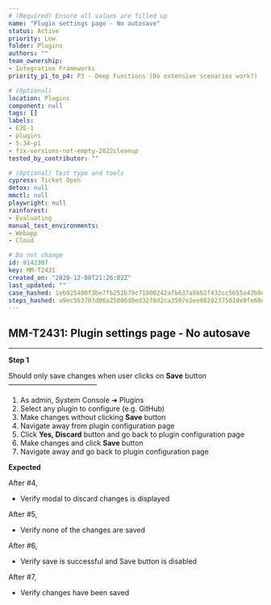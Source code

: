 ```yaml
---
# (Required) Ensure all values are filled up
name: "Plugin settings page - No autosave"
status: Active
priority: Low
folder: Plugins
authors: ""
team_ownership: 
- Integration Frameworks
priority_p1_to_p4: P3 - Deep Functions (Do extensive scenarios work?)

# (Optional)
location: Plugins
component: null
tags: []
labels: 
- E2E-1
- plugins
- 5.34-p1
- fix-versions-not-empty-2022cleanup
tested_by_contributor: ""

# (Optional) Test type and tools
cypress: Ticket Open
detox: null
mmctl: null
playwright: null
rainforest: 
- Evaluating
manual_test_environments:
- Webapp
- Cloud

# Do not change
id: 8142307
key: MM-T2431
created_on: "2020-12-08T21:26:02Z"
last_updated: ""
case_hashed: 1eb925400f3be7fb252b79c71800242afb637a5bb2f432cc5655a43b0e57661565f6e60d9d76895c959c9ae11327b3be
steps_hashed: a9ec563707d06a25086d0ed32f0d2ca3507e2ee0828237502de9fe60d22806ab8fa448d343218a309295c18727028f7f
---
```


<!-- (Auto-generated) Based on frontmatter's "key" and "name" -->

## MM-T2431: Plugin settings page - No autosave

---

**Step 1**

Should only save changes when user clicks on **Save** button\
–––––––––––––––––––––––––

1. As admin, System Console ➜ Plugins
2. Select any plugin to configure (e.g. GitHub)
3. Make changes without clicking **Save** button
4. Navigate away from plugin configuration page
5. Click **Yes, Discard** button and go back to plugin configuration page
6. Make changes and click **Save** button
7. Navigate away and go back to plugin configuration page

**Expected**

After #4,

- Verify modal to discard changes is displayed

After #5,

- Verify none of the changes are saved

After #6,

- Verify save is successful and Save button is disabled

After #7,

- Verify changes have been saved

